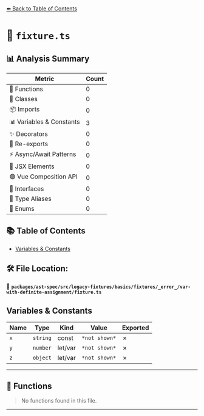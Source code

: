 [⬅️ Back to Table of Contents](../../../../../../../../index.md)

# 📄 `fixture.ts`

## 📊 Analysis Summary

| Metric | Count |
|--------|-------|
| 🔧 Functions | 0 |
| 🧱 Classes | 0 |
| 📦 Imports | 0 |
| 📊 Variables & Constants | 3 |
| ✨ Decorators | 0 |
| 🔄 Re-exports | 0 |
| ⚡ Async/Await Patterns | 0 |
| 💠 JSX Elements | 0 |
| 🟢 Vue Composition API | 0 |
| 📐 Interfaces | 0 |
| 📑 Type Aliases | 0 |
| 🎯 Enums | 0 |

## 📚 Table of Contents

- [Variables & Constants](#variables-constants)

## 🛠️ File Location:
📂 **`packages/ast-spec/src/legacy-fixtures/basics/fixtures/_error_/var-with-definite-assignment/fixture.ts`**

## Variables & Constants

| Name | Type | Kind | Value | Exported |
|------|------|------|-------|----------|
| `x` | `string` | const | `*not shown*` | ✗ |
| `y` | `number` | let/var | `*not shown*` | ✗ |
| `z` | `object` | let/var | `*not shown*` | ✗ |


---

## 🔧 Functions

> No functions found in this file.


---